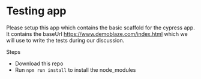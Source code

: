 # Testing app

Please setup this app which contains the basic scaffold for the cypress app. It contains the baseUrl https://www.demoblaze.com/index.html which we will use to write the tests during our discussion.

Steps
- Download this repo
- Run `npm run install` to install the node_modules
